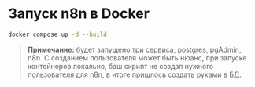 # Запуск n8n в Docker

```bash
docker compose up -d --build
```

> **Примечание:** будет запущено три сервиса, postgres, pgAdmin, n8n.
> С созданием пользователя может быть нюанс, при запуске контейнеров локально, баш скрипт не создал нужного пользователя для n8n, в итоге пришлось создать руками в БД.
